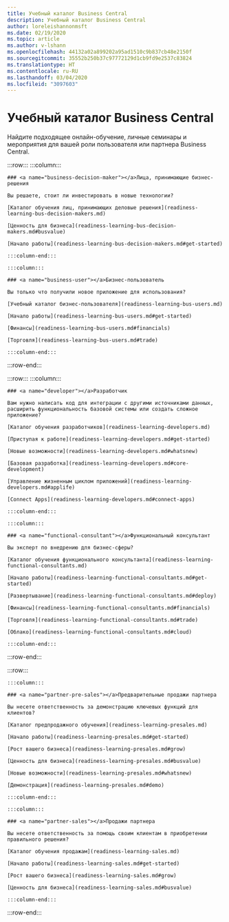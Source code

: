 ```yaml
---
title: Учебный каталог Business Central
description: Учебный каталог Business Central
author: loreleishannonmsft
ms.date: 02/19/2020
ms.topic: article
ms.author: v-lshann
ms.openlocfilehash: 44132a02a899202a95ad1510c9b837cb48e2150f
ms.sourcegitcommit: 35552b250b37c97772129d1cb9fd9e2537c83824
ms.translationtype: HT
ms.contentlocale: ru-RU
ms.lasthandoff: 03/04/2020
ms.locfileid: "3097603"
---
```

# <a name="business-central-learning-catalog"></a>Учебный каталог Business Central
Найдите подходящее онлайн-обучение, личные семинары и мероприятия для вашей роли пользователя или партнера Business Central.

:::row:::
    :::column:::

    ### <a name="business-decision-maker"></a>Лица, принимающие бизнес-решения

    Вы решаете, стоит ли инвестировать в новые технологии? 

    [Каталог обучения лиц, принимающих деловые решения](readiness-learning-bus-decision-makers.md)

    [Ценность для бизнеса](readiness-learning-bus-decision-makers.md#busvalue)

    [Начало работы](readiness-learning-bus-decision-makers.md#get-started)

    :::column-end:::

    :::column:::

    ### <a name="business-user"></a>Бизнес-пользователь

    Вы только что получили новое приложение для использования? 

    [Учебный каталог бизнес-пользователя](readiness-learning-bus-users.md)

    [Начало работы](readiness-learning-bus-users.md#get-started)

    [Финансы](readiness-learning-bus-users.md#financials)

    [Торговля](readiness-learning-bus-users.md#trade)

    :::column-end:::

:::row-end:::

:::row:::
    :::column:::

    ### <a name="developer"></a>Разработчик

    Вам нужно написать код для интеграции с другими источниками данных, расширить функциональность базовой системы или создать сложное приложение?

    [Каталог обучения разработчиков](readiness-learning-developers.md)

    [Приступая к работе](readiness-learning-developers.md#get-started)

    [Новые возможности](readiness-learning-developers.md#whatsnew)

    [Базовая разработка](readiness-learning-developers.md#core-development)

    [Управление жизненным циклом приложений](readiness-learning-developers.md#applife)

    [Connect Apps](readiness-learning-developers.md#connect-apps)

    :::column-end:::

    :::column:::

    ### <a name="functional-consultant"></a>Функциональный консультант
    
    Вы эксперт по внедрению для бизнес-сферы? 

    [Каталог обучения функционального консультанта](readiness-learning-functional-consultants.md)

    [Начало работы](readiness-learning-functional-consultants.md#get-started)

    [Развертывание](readiness-learning-functional-consultants.md#deploy)

    [Финансы](readiness-learning-functional-consultants.md#financials)

    [Торговля](readiness-learning-functional-consultants.md#trade)

    [Облако](readiness-learning-functional-consultants.md#cloud)

    :::column-end:::

:::row-end:::

:::row:::

    :::column:::

    ### <a name="partner-pre-sales"></a>Предварительные продажи партнера

    Вы несете ответственность за демонстрацию ключевых функций для клиентов? 

    [Каталог предпродажного обучения](readiness-learning-presales.md)

    [Начало работы](readiness-learning-presales.md#get-started)

    [Рост вашего бизнеса](readiness-learning-presales.md#grow)

    [Ценность для бизнеса](readiness-learning-presales.md#busvalue)

    [Новые возможности](readiness-learning-presales.md#whatsnew)

    [Демонстрация](readiness-learning-presales.md#demo)

    :::column-end:::

    :::column:::

    ### <a name="partner-sales"></a>Продажи партнера

    Вы несете ответственность за помощь своим клиентам в приобретении правильного решения? 

    [Каталог обучения продажам](readiness-learning-sales.md)

    [Начало работы](readiness-learning-sales.md#get-started)

    [Рост вашего бизнеса](readiness-learning-sales.md#grow)

    [Ценность для бизнеса](readiness-learning-sales.md#busvalue)

    :::column-end:::

:::row-end:::
